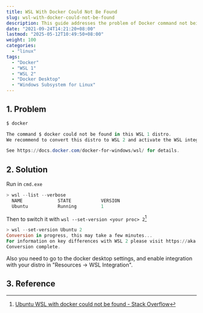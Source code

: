```yaml
---
title: WSL With Docker Could Not Be Found
slug: wsl-with-docker-could-not-be-found
description: This guide addresses the problem of Docker command not being found in a WSL 1 distribution by converting it to WSL 2 and enabling integration in Docker Desktop settings.
date: "2021-09-24T14:21:20+08:00"
lastmod: "2025-05-12T10:49:50+08:00"
weight: 100
categories:
  - "linux"
tags:
  - "Docker"
  - "WSL 1"
  - "WSL 2"
  - "Docker Desktop"
  - "Windows Subsystem for Linux"
---
```


<!-- markdown-front-matter -->

## 1. Problem

```powershell
$ docker

The command $ docker could not be found in this WSL 1 distro.
We recommend to convert this distro to WSL 2 and activate the WSL integration in Docker Desktop settings.

See https://docs.docker.com/docker-for-windows/wsl/ for details.
```

## 2. Solution

Run in `cmd.exe`

```powershell
> wsl --list --verbose
  NAME             STATE           VERSION
  Ubuntu           Running         1
```

Then to switch it with `wsl --set-version <your proc> 2`[^1]

```powershell
> wsl --set-version Ubuntu 2
Conversion in progress, this may take a few minutes...
For information on key differences with WSL 2 please visit https://aka.ms/wsl2
Conversion complete.
```

Also you need to go to the docker desktop settings, and enable integration with your distro in "Resources -> WSL Integration".

## 3. Reference

[^1]: [Ubuntu WSL with docker could not be found - Stack Overflow](https://stackoverflow.com/questions/63497928/ubuntu-wsl-with-docker-could-not-be-found)
